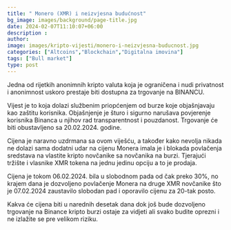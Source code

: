 ```yaml
---
title: " Monero (XMR) i neizvjesna budućnost"
bg_image: images/background/page-title.jpg
date: 2024-02-07T11:10:07+06:00
description : 
author: 
image: images/kripto-vijesti/monero-i-neizvjesna-buducnost.jpg
categories: ["Altcoins","Blockchain","Digitalna imovina"]
tags: ["Bull market"]
type: post
---
```


Jedna od rijetkih anonimnih kripto valuta koja je ograničena i nudi privatnost i anonimnost uskoro prestaje biti dostupna za trgovanje na BINANCU.

Vijest je to koja dolazi službenim priopćenjem od burze koje objašnjavaju kao zaštitu korisnika.
Objašnjenje je šturo i sigurno narušava povjerenje korisnika Binanca u njihov rad transparentnost i pouzdanost. Trgovanje će biti obustavljeno sa 20.02.2024. godine.

Cijena je naravno uzdrmana sa ovom viješću, a također kako nevolja nikada ne dolazi sama dodatni udar na cijenu Monera imala je i blokada povlačenja sredstava na vlastite kripto novčanike sa novčanika na burzi. Tjerajući tržište i vlasnike XMR tokena na jednu jedinu opciju a to je prodaja.

Cijena je tokom 06.02.2024. bila u slobodnom pada od čak preko 30%, no krajem dana je dozvoljeno povlačenje Monera na druge XMR novčanike što je 07.02.2024 zaustavilo slobodan pad i oporavilo cijenu za 20-tak posto.

Kakva će cijena biti u narednih desetak dana dok još bude dozvoljeno trgovanje na Binance kripto burzi ostaje za vidjeti ali svako budite oprezni i ne izlažite se pre velikom riziku.




